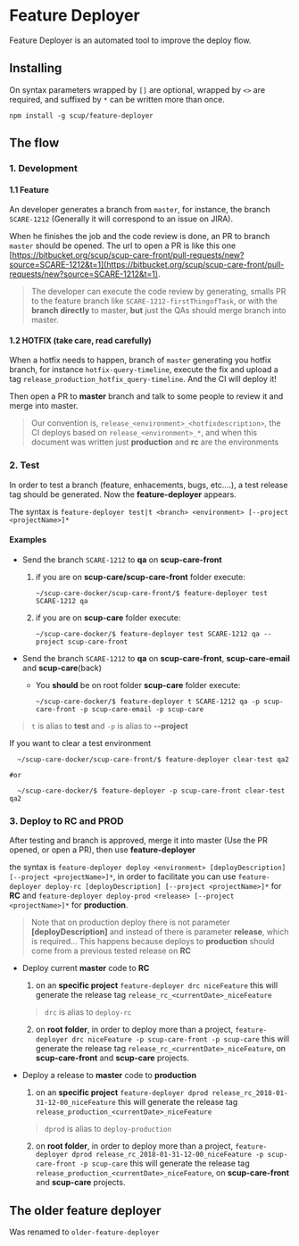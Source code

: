 # Feature Deployer

Feature Deployer is an automated tool to improve the deploy flow.

## Installing

On syntax parameters wrapped by `[]` are optional, wrapped by `<>` are required, and suffixed by `*` can be written more than once.
```
npm install -g scup/feature-deployer
```

## The flow

### 1. Development
#### 1.1 Feature
An developer generates a branch from `master`, for instance, the branch `SCARE-1212` (Generally it will correspond to an issue on JIRA).

When he finishes the job and the code review is done, an PR to branch `master` should be opened. The url to open a PR is like this one [https://bitbucket.org/scup/scup-care-front/pull-requests/new?source=SCARE-1212&t=1](https://bitbucket.org/scup/scup-care-front/pull-requests/new?source=SCARE-1212&t=1).

> The developer can execute the code review by generating, smalls PR to the feature branch like `SCARE-1212-firstThingofTask`, or with the **branch directly** to master, **but** just the QAs should merge branch into master.

#### 1.2 HOTFIX (take care, read carefully)
When a hotfix needs to happen, branch of `master` generating you hotfix branch, for instance `hotfix-query-timeline`, execute the fix and upload a tag `release_production_hotfix_query-timeline`. And the CI will deploy it!

Then open a PR to **master** branch and talk to some people to review it and merge into master.

> Our convention is, `release_<environment>_<hotfixdescription>`, the CI deploys based on `release_<environment>_*`, and when this document was written just **production** and **rc** are the environments 


### 2. Test
In order to test a branch (feature, enhacements, bugs, etc....), a test release tag should be generated. Now the **feature-deployer** appears.

The syntax is `feature-deployer test|t <branch> <environment> [--project <projectName>]*`

#### Examples
* Send the branch `SCARE-1212` to **qa** on **scup-care-front**

    1. if you are on **scup-care/scup-care-front** folder execute:
		```	
        ~/scup-care-docker/scup-care-front/$ feature-deployer test SCARE-1212 qa
		```        

    2. if you are on **scup-care** folder execute:
		```	
        ~/scup-care-docker/$ feature-deployer test SCARE-1212 qa --project scup-care-front
		```

* Send the branch `SCARE-1212` to **qa** on **scup-care-front**, **scup-care-email** and **scup-care**(back)

	* You **should** be on root folder **scup-care** folder execute:
		```	
        ~/scup-care-docker/$ feature-deployer t SCARE-1212 qa -p scup-care-front -p scup-care-email -p scup-care
		```
        
> `t` is alias to **test** and `-p` is alias to **--project**

If you want to clear a test environment
```
  ~/scup-care-docker/scup-care-front/$ feature-deployer clear-test qa2
  
#or

  ~/scup-care-docker/$ feature-deployer -p scup-care-front clear-test qa2
```


### 3. Deploy to RC and PROD

After testing and branch is approved, merge it into master (Use the PR opened, or open a PR), then use **feature-deployer**

the syntax is
`feature-deployer deploy <environment> [deployDescription] [--project <projectName>]*`, in order to facilitate you can use `feature-deployer deploy-rc [deployDescription] [--project <projectName>]*` for **RC** and `feature-deployer deploy-prod <release> [--project <projectName>]*` for **production**.

> Note that on production deploy there is not parameter **[deployDescription]** and instead of there is parameter **release**, which is required... This happens because deploys to **production** should come from a previous tested release on **RC**


* Deploy current **master** code to **RC**

	1. on an **specific project** `feature-deployer drc niceFeature` this will generate the release tag `release_rc_<currentDate>_niceFeature`
	>`drc` is alias to `deploy-rc`
	>

	2. on **root folder**, in order to deploy more than a project, `feature-deployer drc niceFeature -p scup-care-front -p scup-care` this will generate the release tag `release_rc_<currentDate>_niceFeature`, on **scup-care-front** and **scup-care** projects.

* Deploy a release to **master** code to **production**

	1. on an **specific project** `feature-deployer dprod release_rc_2018-01-31-12-00_niceFeature` this will generate the release tag `release_production_<currentDate>_niceFeature`
	>`dprod` is alias to `deploy-production`
	>

	2. on **root folder**, in order to deploy more than a project, `feature-deployer dprod release_rc_2018-01-31-12-00_niceFeature -p scup-care-front -p scup-care` this will generate the release tag `release_production_<currentDate>_niceFeature`, on **scup-care-front** and **scup-care** projects.

## The older feature deployer
Was renamed to `older-feature-deployer`

